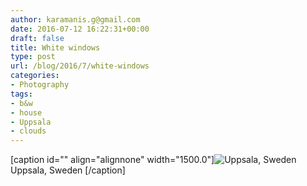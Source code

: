 ```yaml
---
author: karamanis.g@gmail.com
date: 2016-07-12 16:22:31+00:00
draft: false
title: White windows
type: post
url: /blog/2016/7/white-windows
categories:
- Photography
tags:
- b&w
- house
- Uppsala
- clouds
---
```


[caption id="" align="alignnone" width="1500.0"]![ Uppsala, Sweden ](/images/2016-07-12-20167white-windows/image-asset.jpeg)
 Uppsala, Sweden [/caption]
